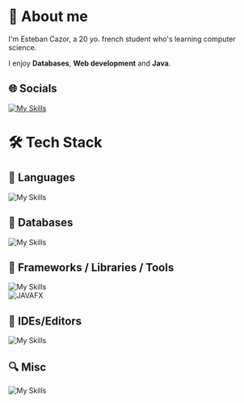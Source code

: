 
# 🔭 About me 
I'm Esteban Cazor, a 20 yo. french student who's learning computer science.

I enjoy **Databases**, **Web development** and **Java**.

## 🌐 Socials

[![My Skills](https://go-skill-icons.vercel.app/api/icons?i=linkedin&perline=5)](https://www.linkedin.com/in/esteban-cazor-71191b251/)
<br>

# 🛠️ Tech Stack

## 👾​ Languages

![My Skills](https://go-skill-icons.vercel.app/api/icons?i=python,java,php,plsql,js,html,css,cpp&perline=7)

## 💾 Databases

![My Skills](https://go-skill-icons.vercel.app/api/icons?i=mysql,postgresql,oracle&perline=7)

## 🚀 Frameworks / Libraries / Tools

![My Skills](https://go-skill-icons.vercel.app/api/icons?i=spring,symfony,git,wordpress&perline=7)
<br>
![JAVAFX](https://img.shields.io/badge/JAVAFX-ffffff?style=for-the-badge&color=2b6fb9)


## 🧰 IDEs/Editors

![My Skills](https://go-skill-icons.vercel.app/api/icons?i=vscode&perline=7)

## 🔍 Misc

![My Skills](https://go-skill-icons.vercel.app/api/icons?i=powerpoint,word,onenote,onedrive&perline=7)

